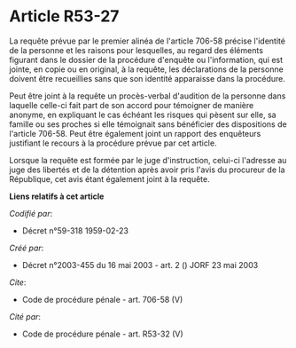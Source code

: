 # Article R53-27

La requête prévue par le premier alinéa de l'article 706-58 précise l'identité de la personne et les raisons pour lesquelles,
au regard des éléments figurant dans le dossier de la procédure d'enquête ou l'information, qui est jointe, en copie ou en
original, à la requête, les déclarations de la personne doivent être recueillies sans que son identité apparaisse dans la
procédure. 

Peut être joint à la requête un procès-verbal d'audition de la personne dans laquelle celle-ci fait part de son accord pour
témoigner de manière anonyme, en expliquant le cas échéant les risques qui pèsent sur elle, sa famille ou ses proches si elle
témoignait sans bénéficier des dispositions de l'article 706-58. Peut être également joint un rapport des enquêteurs
justifiant le recours à la procédure prévue par cet article. 

Lorsque la requête est formée par le juge d'instruction, celui-ci l'adresse au juge des libertés et de la détention après
avoir pris l'avis du procureur de la République, cet avis étant également joint à la requête.

**Liens relatifs à cet article**

_Codifié par_:

  - Décret n°59-318 1959-02-23

_Créé par_:

  - Décret n°2003-455 du 16 mai 2003 - art. 2 () JORF 23 mai 2003

_Cite_:

  - Code de procédure pénale - art. 706-58 (V)

_Cité par_:

  - Code de procédure pénale - art. R53-32 (V)
